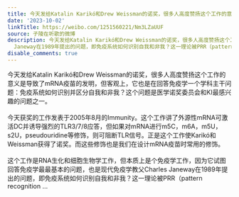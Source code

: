 ```yaml
---
title: 今天发给Katalin Karikó和Drew Weissman的诺奖，很多人高度赞扬这个工作的意义是导致了mRNA疫苗的发明，但客观上，它也是在回答免疫学一个学科主干问题：免疫系...
date: '2023-10-02'
linkTitle: https://weibo.com/1251560221/Nm3LZaUUF
source: 子陵在听歌的微博
description: 今天发给Katalin Karikó和Drew Weissman的诺奖，很多人高度赞扬这个工作的意义是导致了mRNA疫苗的发明，但客观上，它也是在回答免疫学一个学科主干问题：免疫系统如何识别并区分自我和非我？这个问题是医学诺奖委员会和KI最感兴趣的问题之一。<br><br>今天获奖的工作发表于2005年8月的Immunity。这个工作讲了外源性mRNA可激活DC并诱导强烈的TLR3/7/8应答，但如果对mRNA进行m5C，m6A，m5U，s2U，pseudouridine等修饰，则可阻断TLR信号。正是这个工作使Karikó和Weissman获得了诺奖。而这些修饰也是我们在设计mRNA疫苗时常用的修饰。<br><br>这个工作是RNA生化和细胞生物学工作，但本质上是个免疫学工作，因为它试图回答免疫学最最基本的问题，也是现代免疫学教父Charles
  Janeway在1989年提出的问题，即免疫系统如何识别自我和非我？这一理论被PRR（pattern recognition ...
disable_comments: true
---
```

今天发给Katalin Karikó和Drew Weissman的诺奖，很多人高度赞扬这个工作的意义是导致了mRNA疫苗的发明，但客观上，它也是在回答免疫学一个学科主干问题：免疫系统如何识别并区分自我和非我？这个问题是医学诺奖委员会和KI最感兴趣的问题之一。<br><br>今天获奖的工作发表于2005年8月的Immunity。这个工作讲了外源性mRNA可激活DC并诱导强烈的TLR3/7/8应答，但如果对mRNA进行m5C，m6A，m5U，s2U，pseudouridine等修饰，则可阻断TLR信号。正是这个工作使Karikó和Weissman获得了诺奖。而这些修饰也是我们在设计mRNA疫苗时常用的修饰。<br><br>这个工作是RNA生化和细胞生物学工作，但本质上是个免疫学工作，因为它试图回答免疫学最最基本的问题，也是现代免疫学教父Charles Janeway在1989年提出的问题，即免疫系统如何识别自我和非我？这一理论被PRR（pattern recognition ...